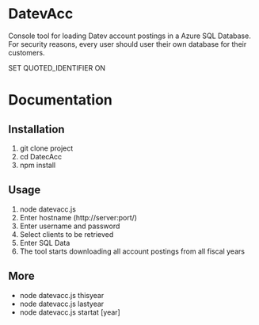 # DatevAcc

Console tool for loading Datev account postings in a Azure SQL Database.
For security reasons, every user should user their own database for their customers.

SET QUOTED_IDENTIFIER ON

# Documentation

## Installation

1. git clone project
2. cd DatecAcc
3. npm install

## Usage

1. node datevacc.js
2. Enter hostname (http://server:port/)
3. Enter username and password
4. Select clients to be retrieved
5. Enter SQL Data
6. The tool starts downloading all account postings from all fiscal years

## More

- node datevacc.js thisyear
- node datevacc.js lastyear
- node datevacc.js startat [year]
